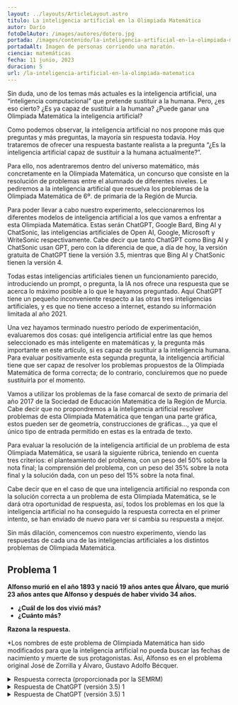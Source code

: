 ```yaml
---
layout: ../layouts/ArticleLayout.astro
titulo: La inteligencia artificial en la Olimpiada Matemática
autor: Darío
fotoDelAutor: /images/autores/dotero.jpg
portada: /images/contenido/la-inteligencia-artificial-en-la-olimpiada-matematica/portada.webp
portadaAlt: Imagen de personas corriendo una maratón.
ciencia: matemáticas
fecha: 11 junio, 2023
duracion: 5
url: /la-inteligencia-artificial-en-la-olimpiada-matematica
---
```


Sin duda, uno de los temas más actuales es la inteligencia artificial, una “inteligencia computacional” que pretende sustituir a la humana. Pero, ¿es eso cierto? ¿Es ya capaz de sustituir a la humana? ¿Puede ganar una Olimpiada Matemática la inteligencia artificial?

Como podemos observar, la inteligencia artificial no nos propone más que preguntas y más preguntas, la mayoría sin respuesta todavía. Hoy trataremos de ofrecer una respuesta bastante realista a la pregunta “¿Es la inteligencia artificial capaz de sustituir a la humana actualmente?”.

Para ello, nos adentraremos dentro del universo matemático, más concretamente en la Olimpiada Matemática, un concurso que consiste en la resolución de problemas entre el alumnado de diferentes niveles. Le pediremos a la inteligencia artificial que resuelva los problemas de la Olimpiada Matemática de 6º. de primaria de la Región de Murcia.

Para poder llevar a cabo nuestro experimento, seleccionaremos los diferentes modelos de inteligencia artificial a los que vamos a enfrentar a esta Olimpiada Matemática. Estas serán ChatGPT, Google Bard, Bing AI y ChatSonic, las inteligencias artificiales de Open AI, Google, Microsoft y WriteSonic respectivamente. Cabe decir que tanto ChatGPT como Bing AI y ChatSonic usan GPT, pero con la diferencia de que, a día de hoy, la versión gratuita de ChatGPT tiene la versión 3.5, mientras que Bing AI y ChatSonic tienen la versión 4.

Todas estas inteligencias artificiales tienen un funcionamiento parecido, introduciendo un prompt, o pregunta, la IA nos ofrece una respuesta que se acerca lo máximo posible a lo que le hayamos preguntado. Aquí ChatGPT tiene un pequeño inconveniente respecto a las otras tres inteligencias artificiales, y es que no tiene acceso a internet, estando su información limitada al año 2021.

Una vez hayamos terminado nuestro período de experimentación, evaluaremos dos cosas: qué inteligencia artificial entre las que hemos seleccionado es más inteligente en matemáticas y, la pregunta más importante en este artículo, si es capaz de sustituir a la inteligencia humana. Para evaluar positivamente esta segunda pregunta, la inteligencia artificial tiene que ser capaz de resolver los problemas propuestos de la Olimpiada Matemática de forma correcta; de lo contrario, concluiremos que no puede sustituirla por el momento.

Vamos a utilizar los problemas de la fase comarcal de sexto de primaria del año 2017 de la Sociedad de Educación Matemática de la Región de Murcia. Cabe decir que no propondremos a la inteligencia artificial resolver problemas de esta Olimpiada Matemática que tengan una parte gráfica, estos pueden ser de geometría, construcciones de gráficas…, ya que el único tipo de entrada permitido en estas es la entrada de texto.

Para evaluar la resolución de la inteligencia artificial de un problema de esta Olimpiada Matemática, se usará la siguiente rúbrica, teniendo en cuenta tres criterios: el planteamiento del problema, con un peso del 50% sobre la nota final; la comprensión del problema, con un peso del 35% sobre la nota final y la solución dada, con un peso del 15% sobre la nota final.

Cabe decir que en el caso de que una inteligencia artificial no responda con la solución correcta a un problema de esta Olimpiada Matemática, se le dará otra oportunidad de respuesta, así, todos los problemas en los que la inteligencia artificial no ha conseguido la respuesta correcta en el primer intento, se han enviado de nuevo para ver si cambia su respuesta a mejor.

Sin más dilación, comencemos con nuestro experimento, viendo las respuestas de cada una de las inteligencias artificiales a los distintos problemas de Olimpiada Matemática.

## Problema 1

**Alfonso murió en el año 1893 y nació 19 años antes que Álvaro, que murió 23 años antes que Alfonso y después de haber vivido 34 años.**

- **¿Cuál de los dos vivió más?**
- **¿Cuánto más?**

**Razona la respuesta.**

*Los nombres de este problema de Olimpiada Matemática han sido modificados para que la inteligencia artificial no pueda buscar las fechas de nacimiento y muerte de sus protagonistas. Así, Alfonso es en el problema original José de Zorrilla y Álvaro, Gustavo Adolfo Bécquer.

<details>
    <summary>Respuesta correcta (proporcionada por la SEMRM)</summary>
    Zorrilla (Alfonso) vivió 42 años más que Bécquer (Álvaro) (76 – 34).
Podemos resolverlo conociendo los años de nacimiento y muerte de ambos:

- Bécquer (Álvaro). Murió 23 años antes que Zorrilla (Alfonso), luego murió en el año 1870 (1893 – 23). Como vivió 34 años, nació en el año 1836 (1870 – 34).

- Zorrilla (Alfonso). Nació 19 años antes que Bécquer (Álvaro), luego nació en el año 1817 (1836 -19). Vivió pues, 76 años (1893 – 1817).  

Luego Zorrilla (Álvaro) vivió 42 años más que Bécquer (Alfonso).
</details>
<details>
    <summary>Respuesta de ChatGPT (versión 3.5) 1</summary>
    Para resolver este problema, vamos a analizar la información proporcionada:

1. Alfonso murió en el año 1893.
2. Álvaro nació 19 años después que Alfonso.
3. Álvaro murió 23 años antes que Alfonso.
4. Álvaro vivió 34 años.

A partir de esta información, podemos calcular los años de vida de Alfonso:

1. Alfonso vivió hasta el año en el que murió, que es 1893.
2. Restamos los años de vida de Álvaro (34 años) a la fecha de muerte de Alfonso: 1893 – 34 = 1859.
3. Esto significa que Alfonso nació en el año 1859.

Ahora podemos comparar los años de vida de Alfonso y Álvaro:

- Alfonso vivió desde 1859 hasta 1893, lo que equivale a 34 años.
- Álvaro vivió desde su nacimiento hasta su muerte, que son 34 años en total.

Por lo tanto, ambos vivieron la misma cantidad de años: 34 años.

En resumen, ninguno de los dos vivió más que el otro, ya que ambos vivieron exactamente 34 años.
</details>
<details>
    <summary>Respuesta de ChatGPT (versión 3.5) 1</summary>
    Para resolver este problema, vamos a analizar la información proporcionada:

1. Alfonso murió en el año 1893.
2. Álvaro nació 19 años después que Alfonso.
3. Álvaro murió 23 años antes que Alfonso.
4. Álvaro vivió 34 años.

A partir de esta información, podemos calcular los años de vida de Alfonso:

1. Alfonso vivió hasta el año en el que murió, que es 1893.
2. Restamos los años de vida de Álvaro (34 años) a la fecha de muerte de Alfonso: 1893 – 34 = 1859.
3. Esto significa que Alfonso nació en el año 1859.

Ahora podemos comparar los años de vida de Alfonso y Álvaro:

- Alfonso vivió desde 1859 hasta 1893, lo que equivale a 34 años.
- Álvaro vivió desde su nacimiento hasta su muerte, que son 34 años en total.

Por lo tanto, ambos vivieron la misma cantidad de años: 34 años.

En resumen, ninguno de los dos vivió más que el otro, ya que ambos vivieron exactamente 34 años.
</details>